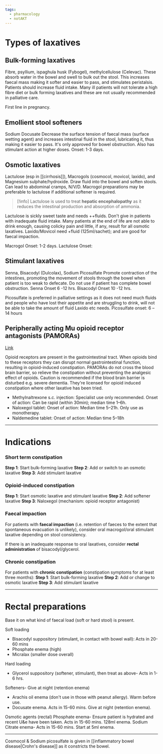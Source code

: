 ```yaml
---
tags:
  - pharmacology
  - notAKT
---
```

# Types of laxatives
## Bulk-forming laxatives
Fibre, psyllium, ispaghula husk (Fybogel), methylcellulose (Celevac). 
These absorb water in the bowel and swell to bulk out the stool. This increases faecal mass making it softer and easier to pass, and stimulates peristalsis. 
Patients should increase fluid intake. 
Many ill patients will not tolerate a high fibre diet or bulk forming laxatives and these are not usually recommended in palliative care.

First line in pregnancy. 
## Emollient stool softeners 
Sodium Docusate
Decrease the surface tension of faecal mass (surface wetting agent) and increases intestinal fluid in the stool, lubricating it, thus making it easier to pass.
It's only approved for bowel obstruction. 
Also has stimulant action at higher doses. 
Onset: 1-3 days. 

## Osmotic laxatives
Lactulose (esp in [[cirrhosis]]), Macrogols (cosmocol, movicol, laxido), and Magnesium sulphate/hydroxide. 
Draw fluid into the bowel and soften stools.
Can lead to abdominal cramps, N/V/D. 
Macrogol preparations may be preferable to lactulose if additional softener is required.

>[!info]
>Lactulose is used to treat **hepatic encephalopathy** as it reduces the intestinal production and absorption of ammonia.

Lactulose is sickly sweet taste and needs ++fluids. Don't give in patients with inadequate fluid intake. Many patients at the end of life are not able to drink enough, causing colicky pain and little, if any, result for all osmotic laxatives. 
Laxido/Movicol need +fluid (125ml/sachet); and are good for faecal impaction. 

Macrogol Onset: 1-2 days. 
Lactulose Onset: 
## Stimulant laxatives
Senna, Bisacodyl (Dulcolax), Sodium Picosulfate
Promote contraction of the intestines, promoting the movement of stools through the bowel when patient is too weak to defecate.
Do not use if patient has complete bowel obstruction.
Senna Onset 6 -12 hrs. 
Bisacodyl Onset 10 -12 hrs. 

Picosulfate is preferred in palliative settings as it does not need much fluids and people who have lost their appetite and are struggling to drink, will not be able to take the amount of fluid Laxido etc needs. 
Picosulfate onset: 6 –14 hours

## Peripherally acting Mu opioid receptor antagonists (PAMORAs)
[Link](https://www.westmidspallcare.co.uk/wmpcp/guide/constipation/choice-of-laxatives/)

Opioid receptors are present in the gastrointestinal tract. When opioids bind to these receptors they can disrupt normal gastrointestinal function, resulting in opioid-induced constipation. PAMORAs do not cross the blood brain barrier, so relieve the constipation without preventing the analgesic effect of opioids. Caution is recommended if the blood brain barrier is disturbed e.g. severe dementia.
They're licensed for opioid induced constipation where other laxative has been tried. 
- Methylnaltrexone s.c. injection: Specialist use only recommended. Onset of action: Can be rapid (within 30min); median time 1–6h.
- Naloxegol tablet: Onset of action: Median time 5–21h. Only use as monotherapy. 
- Naldemedine tablet: Onset of action: Median time 5–18h


---
# Indications
### Short term constipation
**Step 1**: Start bulk-forming laxative
**Step 2**: Add or switch to an osmotic laxative
**Step 3**: Add stimulant laxative

### Opioid-induced constipation
**Step 1**: Start osmotic laxative and stimulant laxative
**Step 2**: Add softener laxative
**Step 3**: Naloxegol (mechanism: opioid receptor antagonist)

### Faecal impaction
For patients with **faecal impaction** (i.e. retention of faeces to the extent that spontaneous evacuation is unlikely), consider oral macrogol/oral stimulant laxative depending on stool consistency.

If there is an inadequate response to oral laxatives, consider **rectal administration** of bisacodyl/glycerol.

### Chronic constipation
For patients with **chronic constipation** (constipation symptoms for at least three months):
**Step 1**: Start bulk-forming laxative
**Step 2**: Add or change to osmotic laxative
**Step 3**: Add stimulant laxative

---
# Rectal preparations
Base it on what kind of faecal load (soft or hard stool) is present. 

Soft loading
- Bisacodyl suppository (stimulant, in contact with bowel wall): Acts in 20-60 mins
- Phosphate enema (high)
- Micralax (smaller dose overall)

Hard loading
- Glycerol suppository (softener, stimulant), then treat as above- Acts in 1-6 hrs. 

Softeners- Give at night (retention enema)
- Arachis oil enema (don't use in those with peanut allergy). Warm before use. 
- Docusate enema. Acts in 15-60 mins. Give at night (retention enema). 

Osmotic agents (rectal)
Phosphate enema- Ensure patient is hydrated and recent U&e have been taken. Acts in 15-60 mins. 128ml enema. 
Sodium Citrate enema- Acts in 15-60 mins. Start at 5ml enema. 


---
Cosmocol & Sodium picosulfate is given in [[inflammatory bowel disease|Crohn's disease]] as it constricts the bowel. 